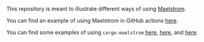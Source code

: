 This repository is meant to illustrate different ways of using
[Maelstrom](https://github.com/maelstrom-software/maelstrom).

You can find an example of using Maelstrom in GitHub actions
[here](.github/workflows/ci-base.yml).

You can find some examples of using `cargo-maelstrom` [here](cargo-package/),
[here](cargo-workspace/), and [here](cargo-workspace-with-root-package/).
